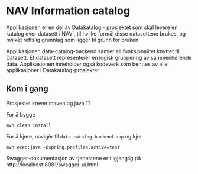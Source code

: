 # NAV Information catalog
Applikasjonen er en del av Datakatalog - prosjektet som skal levere en katalog over datasett i NAV
, til hvilke formål disse datasettene brukes, og hvilket rettslig grunnlag som ligger til grunn for bruken.

Applikasjonen data-catalog-backend samler all funksjonalitet knyttet til Datasett. Et datasett representerer en logisk 
gruppering av sammenhørende data. Applikasjonen inneholder også kodeverk som benttes av alle applikasjoner i Datakatalog-prosjektet

## Kom i gang
Prosjektet krever maven og java 11

For å bygge

``mvn clean install``

For å kjøre, navigèr til ``data-catalog-backend-app`` og kjør

``mvn exec:java -Dspring.profiles.active=test``

Swagger-dokumentasjon av tjenestene er tilgjenglig på
http://localhost:8081/swagger-ui.html